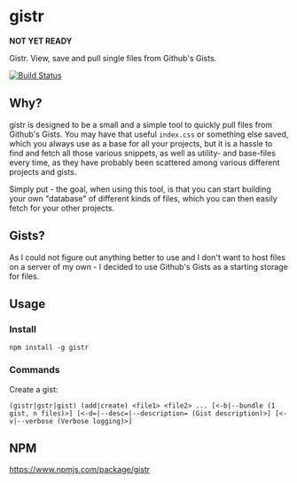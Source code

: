 # gistr

**NOT YET READY**

Gistr. View, save and pull single files from Github's Gists.

[![Build Status](https://travis-ci.com/ahvonenj/gistr.svg?token=CTLNy9ndTqFfFx23p9q1&branch=master)](https://travis-ci.com/ahvonenj/gistr)

## Why?

gistr is designed to be a small and a simple tool to quickly pull files from Github's Gists. You may have that useful `index.css` or something else saved, which you always use as a base for all your projects, but it is a hassle to find and fetch all those various snippets, as well as utility- and base-files every time, as they have probably been scattered among various different projects and gists.

Simply put - the goal, when using this tool, is that you can start building your own "database" of different kinds of files, which you can then easily fetch for your other projects.

## Gists?

As I could not figure out anything better to use and I don't want to host files on a server of my own - I decided to use Github's Gists as a starting storage for files.

## Usage

### Install

`npm install -g gistr`

### Commands

Create a gist:
```
(gistr|gstr|gist) (add|create) <file1> <file2> ... [<-b|--bundle (1 gist, n files)>] [<-d=|--desc=|--description= (Gist description)>] [<-v|--verbose (Verbose logging)>]
```

## NPM

https://www.npmjs.com/package/gistr
